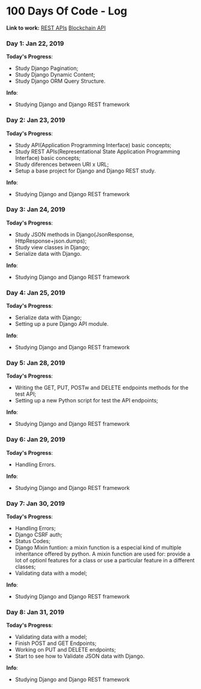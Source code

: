 # 100 Days Of Code - Log

**Link to work:**
[REST APIs](https://github.com/silva-matheus/blockchain)
[Blockchain API](https://github.com/silva-matheus/blockchain)

### Day 1: Jan 22, 2019

**Today's Progress**:
- Study Django Pagination;
- Study Django Dynamic Content;
- Study Django ORM Query Structure.

**Info**:
- Studying Django and Django REST framework

### Day 2: Jan 23, 2019

**Today's Progress**:
- Study API(Application Programming Interface) basic concepts;
- Study REST APIs(Representational State Application Programming Interface) basic concepts;
- Study diferences between URI x URL;
- Setup a base project for Django and Django REST study.

**Info**:
- Studying Django and Django REST framework

### Day 3: Jan 24, 2019

**Today's Progress**:
- Study JSON methods in Django(JsonResponse, HttpResponse+json.dumps);
- Study view classes in Django;
- Serialize data with Django.


**Info**:
- Studying Django and Django REST framework


### Day 4: Jan 25, 2019

**Today's Progress**:
- Serialize data with Django;
- Setting up a pure Django API module.


**Info**:
- Studying Django and Django REST framework

### Day 5: Jan 28, 2019

**Today's Progress**:
- Writing the GET, PUT, POSTw and DELETE endpoints methods for the test API;
- Setting up a new Python script for test the API endpoints;


**Info**:
- Studying Django and Django REST framework


### Day 6: Jan 29, 2019

**Today's Progress**:
- Handling Errors.

**Info**:
- Studying Django and Django REST framework


### Day 7: Jan 30, 2019

**Today's Progress**:
- Handling Errors;
- Django CSRF auth;
- Status Codes;
- Django Mixin funtion: a mixin function is a especial kind of multiple inheritance offered by python. A mixin function are used for: provide a lot of optionl features for a class or use a particular feature in a different classes;
- Validating data with a model;

**Info**:
- Studying Django and Django REST framework


### Day 8: Jan 31, 2019

**Today's Progress**:
- Validating data with a model;
- Finish POST and GET Endpoints;
- Working on PUT and DELETE endpoints;
- Start to see how to Validate JSON data with Django.



**Info**:
- Studying Django and Django REST framework